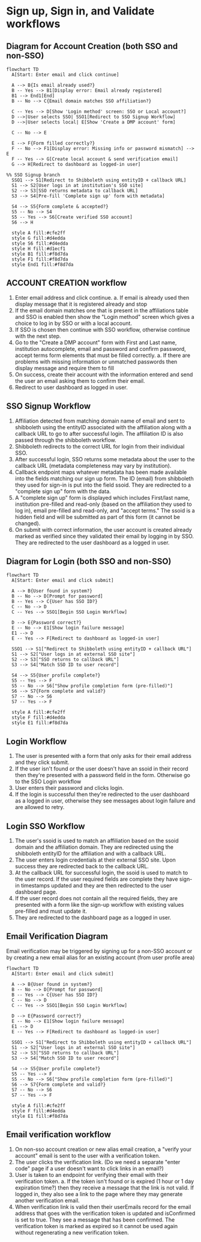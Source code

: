 # Sign up, Sign in, and Validate workflows

## Diagram for Account Creation (both SSO and non-SSO)

```mermaid
flowchart TD
  A[Start: Enter email and click continue]

  A --> B{Is email already used?}
  B -- Yes --> B1[Display error: Email already registered]
  B1 --> End1[End]
  B -- No --> C{Email domain matches SSO affiliation?}

  C -- Yes --> D[Show 'Login method' screen: SSO or Local account?]
  D -->|User selects SSO| SSO1[Redirect to SSO Signup Workflow]
  D -->|User selects local| E[Show 'Create a DMP account' form]

  C -- No --> E

  E --> F{Form filled correctly?}
  F -- No --> F1[Display error: Missing info or password mismatch] --> E
  F -- Yes --> G[Create local account & send verification email]
  G --> H[Redirect to dashboard as logged-in user]

%% SSO Signup branch
  SSO1 --> S1[Redirect to Shibboleth using entityID + callback URL]
  S1 --> S2[User logs in at institution's SSO site]
  S2 --> S3[SSO returns metadata to callback URL]
  S3 --> S4[Pre-fill 'Complete sign up' form with metadata]

  S4 --> S5{Form complete & accepted?}
  S5 -- No --> S4
  S5 -- Yes --> S6[Create verified SSO account]
  S6 --> H

  style A fill:#cfe2ff
  style G fill:#d4edda
  style S6 fill:#d4edda
  style H fill:#d1ecf1
  style B1 fill:#f8d7da
  style F1 fill:#f8d7da
  style End1 fill:#f8d7da

```

## ACCOUNT CREATION workflow

1. Enter email address and click continue.
    a. If email is already used then display message that it is registered already and stop
2. If the email domain matches one that is present in the affiliations table and SSO is enabled then show the "Login method" screen which gives a choice to log in by SSO or with a local account.
3. If SSO is chosen then continue with SSO workflow, otherwise continue with the next step.
4. Go to the "Create a DMP account" form with First and Last name, institution autocomplete, email and password and confirm password, accept terms form elements that must be filled correctly.
    a. If there are problems with missing information or unmatched passwords then display message and require them to fill
5. On success, create their account with the information entered and send the user an email asking them to confirm their email.
6. Redirect to user dashboard as logged in user.

## SSO Signup Workflow
1. Affiliation detected from matching domain name of email and sent to shibboleth using the entityID associated with the affiliation along with a callback URL to go to after successful login. The affiliation ID is also passed through the shibboleth workflow.
2. Shibboleth redirects to the correct URL for login from their individual SSO.
3. After successful login, SSO returns some metadata about the user to the callback URL (metadata completeness may vary by institution).
4. Callback endpoint maps whatever metadata has been made available into the fields matching our sign up form.  The ID (email) from shibboleth they used for sign-in is put into the field ssoid. They are redirected to a "complete sign up" form with the data.
5. A "complete sign up" form is displayed which includes First/last name, institution pre-filled and read-only (based on the affiliation they used to log in), email pre-filled and read-only, and "accept terms." The ssoid is a hidden field and will be submitted as part of this form (it cannot be changed).
6. On submit with correct information, the user account is created already marked as verified since they validated their email by logging in by SSO. They are redirected to the user dashboard as a logged in user.

## Diagram for Login (both SSO and non-SSO)

```mermaid
flowchart TD
  A[Start: Enter email and click submit]

  A --> B{User found in system?}
  B -- No --> D[Prompt for password]
  B -- Yes --> C{User has SSO ID?}
  C -- No --> D
  C -- Yes --> SSO1[Begin SSO Login Workflow]

  D --> E{Password correct?}
  E -- No --> E1[Show login failure message]
  E1 --> D
  E -- Yes --> F[Redirect to dashboard as logged-in user]

  SSO1 --> S1["Redirect to Shibboleth using entityID + callback URL"]
  S1 --> S2["User logs in at external SSO site"]
  S2 --> S3["SSO returns to callback URL"]
  S3 --> S4["Match SSO ID to user record"]

  S4 --> S5{User profile complete?}
  S5 -- Yes --> F
  S5 -- No --> S6["Show profile completion form (pre-filled)"]
  S6 --> S7{Form complete and valid?}
  S7 -- No --> S6
  S7 -- Yes --> F

  style A fill:#cfe2ff
  style F fill:#d4edda
  style E1 fill:#f8d7da
```


## Login Workflow
1. The user is presented with a form that only asks for their email address and they click submit.
2. If the user isn't found or the user doesn't have an ssoid in their record then they're presented with a password field in the form.  Otherwise go to the SSO Login workflow
3. User enters their password and clicks login.
4. If the login is successful then they're redirected to the user dashboard as a logged in user, otherwise they see messages about login failure and are allowed to retry.

## Login SSO Workflow
1. The user's ssoid is used to match an affiliation based on the ssoid domain and the affiliation domain.  They are redirected using the shibboleth entityID for the affiliation and with a callback URL.
2. The user enters login credentials at their external SSO site.  Upon success they are redirected back to the callback URL.
3. At the callback URL for successful login, the ssoid is used to match to the user record.  If the user required fields are complete they have sign-in timestamps updated and they are then redirected to the user dashboard page.
4. If the user record does not contain all the required fields, they are presented with a form like the sign-up workflow with existing values pre-filled and must update it.
5. They are redirected to the dashboard page as a logged in user.

## Email Verification Diagram

Email verification may be triggered by signing up for a non-SSO account or by creating a new email alias for an existing account (from user profile area)

```mermaid
flowchart TD
  A[Start: Enter email and click submit]

  A --> B{User found in system?}
  B -- No --> D[Prompt for password]
  B -- Yes --> C{User has SSO ID?}
  C -- No --> D
  C -- Yes --> SSO1[Begin SSO Login Workflow]

  D --> E{Password correct?}
  E -- No --> E1[Show login failure message]
  E1 --> D
  E -- Yes --> F[Redirect to dashboard as logged-in user]

  SSO1 --> S1["Redirect to Shibboleth using entityID + callback URL"]
  S1 --> S2["User logs in at external SSO site"]
  S2 --> S3["SSO returns to callback URL"]
  S3 --> S4["Match SSO ID to user record"]

  S4 --> S5{User profile complete?}
  S5 -- Yes --> F
  S5 -- No --> S6["Show profile completion form (pre-filled)"]
  S6 --> S7{Form complete and valid?}
  S7 -- No --> S6
  S7 -- Yes --> F

  style A fill:#cfe2ff
  style F fill:#d4edda
  style E1 fill:#f8d7da
```

## Email verification workflow
1. On non-sso account creation or new alias email creation, a "verify your account" email is sent to the user with a verification token.
2. The user clicks the verification link.  (Do we need a separate "enter code" page if a user doesn't want to click links in an email?)
3. User is taken to an endpoint for verifying their email with their verification token.
  a. If the token isn't found or is expired (1 hour or 1 day expiration time?) then they receive a message that the link is not valid. If logged in, they also see a link to the page where they may generate another verification email.
4. When verification link is valid then their userEmails record for the email address that goes with the verification token is updated and isConfirmed is set to true. They see a message that <email> has been confirmed.  The verification token is marked as expired so it cannot be used again without regenerating a new verification token.
